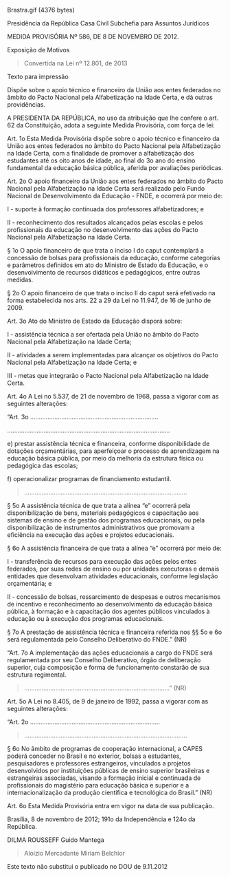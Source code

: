 Brastra.gif (4376 bytes)

Presidência da República
Casa Civil
Subchefia para Assuntos Jurídicos


MEDIDA PROVISÓRIA Nº 586, DE 8 DE NOVEMBRO DE 2012.

Exposição de Motivos
> Convertida na Lei nº 12.801, de 2013

Texto para impressão

Dispõe sobre o apoio técnico e financeiro da União aos entes federados no âmbito do Pacto Nacional pela Alfabetização na Idade Certa, e dá outras providências.


A PRESIDENTA DA REPÚBLICA, no uso da atribuição que lhe confere o art. 62 da Constituição, adota a seguinte Medida Provisória, com força de lei:

Art. 1o  Esta Medida Provisória dispõe sobre o apoio técnico e financeiro da União aos entes federados no âmbito do Pacto Nacional pela Alfabetização na Idade Certa, com a finalidade de promover a alfabetização dos estudantes até os oito anos de idade, ao final do 3o ano do ensino fundamental da educação básica pública, aferida por avaliações periódicas.

Art. 2o  O apoio financeiro da União aos entes federados no âmbito do Pacto Nacional pela Alfabetização na Idade Certa será realizado pelo Fundo Nacional de Desenvolvimento da Educação - FNDE, e ocorrerá por meio de:

I - suporte à formação continuada dos professores alfabetizadores; e

II - reconhecimento dos resultados alcançados pelas escolas e pelos profissionais da educação no desenvolvimento das ações do Pacto Nacional pela Alfabetização na Idade Certa.

§ 1o O apoio financeiro de que trata o inciso I do caput contemplará a concessão de bolsas para profissionais da educação, conforme categorias e parâmetros definidos em ato do Ministro de Estado da Educação, e o desenvolvimento de recursos didáticos e pedagógicos, entre outras medidas.

§ 2o O apoio financeiro de que trata o inciso II do caput será efetivado na forma estabelecida nos arts. 22 a 29 da Lei no 11.947, de 16 de junho de 2009.

Art. 3o  Ato do Ministro de Estado da Educação disporá sobre:

I - assistência técnica a ser ofertada pela União no âmbito do Pacto Nacional pela Alfabetização na Idade Certa;

II - atividades a serem implementadas para alcançar os objetivos do Pacto Nacional pela Alfabetização na Idade Certa; e

III - metas que integrarão o Pacto Nacional pela Alfabetização na Idade Certa.

Art. 4o  A Lei no 5.537, de 21 de novembro de 1968, passa a vigorar com as seguintes alterações:

“Art. 3o  ..........................................................................

..............................................................................................

e) prestar assistência técnica e financeira, conforme disponibilidade de dotações orçamentárias, para aperfeiçoar o processo de aprendizagem na educação básica pública, por meio da melhoria da estrutura física ou pedagógica das escolas;

f) operacionalizar programas de financiamento estudantil.

> ..............................................................................................

§ 5o A assistência técnica de que trata a alínea “e” ocorrerá pela disponibilização de bens, materiais pedagógicos e capacitação aos sistemas de ensino e de gestão dos programas educacionais, ou pela disponibilização de instrumentos administrativos que promovam a eficiência na execução das ações e projetos educacionais.

§ 6o A assistência financeira de que trata a alínea “e” ocorrerá por meio de:

I - transferência de recursos para execução das ações pelos entes federados, por suas redes de ensino ou por unidades executoras e demais entidades que desenvolvam atividades educacionais, conforme legislação orçamentária; e

II - concessão de bolsas, ressarcimento de despesas e outros mecanismos de incentivo e reconhecimento ao desenvolvimento da educação básica pública, à formação e à capacitação dos agentes públicos vinculados à educação ou à execução dos programas educacionais.

§ 7o A prestação de assistência técnica e financeira referida nos §§ 5o e 6o será regulamentada pelo Conselho Deliberativo do FNDE.” (NR)

“Art. 7o A implementação das ações educacionais a cargo do FNDE será regulamentada por seu Conselho Deliberativo, órgão de deliberação superior, cuja composição e forma de funcionamento constarão de sua estrutura regimental.

> ....................................................................................” (NR)

Art. 5o  A Lei no 8.405, de 9 de janeiro de 1992, passa a vigorar com as seguintes alterações:

“Art. 2o ...........................................................................

> ..............................................................................................

§ 6o  No âmbito de programas de cooperação internacional, a CAPES poderá conceder no Brasil e no exterior, bolsas a estudantes, pesquisadores e professores estrangeiros, vinculados a projetos desenvolvidos por instituições públicas de ensino superior brasileiras e estrangeiras associadas, visando a formação inicial e continuada de profissionais do magistério para educação básica e superior e a internacionalização da produção científica e tecnológica do Brasil.” (NR)

Art. 6o  Esta Medida Provisória entra em vigor na data de sua publicação.

Brasília, 8 de novembro de 2012; 191o da Independência e 124o da República.

DILMA ROUSSEFF
Guido Mantega
> Aloizio Mercadante
> Miriam Belchior

Este texto não substitui o publicado no DOU de 9.11.2012









